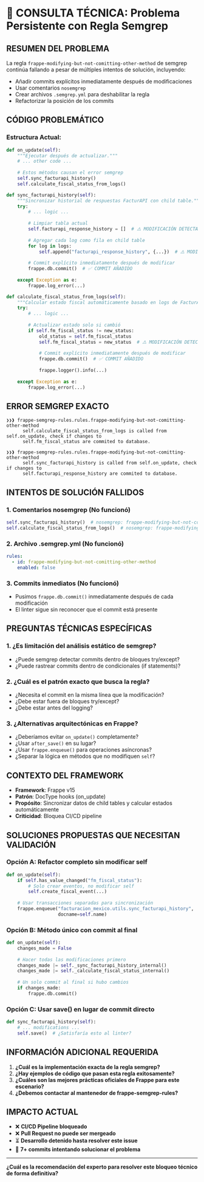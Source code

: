 # 🚨 CONSULTA TÉCNICA: Problema Persistente con Regla Semgrep

## **RESUMEN DEL PROBLEMA**

La regla `frappe-modifying-but-not-comitting-other-method` de semgrep continúa fallando a pesar de múltiples intentos de solución, incluyendo:
- Añadir commits explícitos inmediatamente después de modificaciones
- Usar comentarios `nosemgrep`
- Crear archivos `.semgrep.yml` para deshabilitar la regla
- Refactorizar la posición de los commits

## **CÓDIGO PROBLEMÁTICO**

### Estructura Actual:
```python
def on_update(self):
    """Ejecutar después de actualizar."""
    # ... other code ...
    
    # Estos métodos causan el error semgrep
    self.sync_facturapi_history()
    self.calculate_fiscal_status_from_logs()

def sync_facturapi_history(self):
    """Sincronizar historial de respuestas FacturAPI con child table."""
    try:
        # ... logic ...
        
        # Limpiar tabla actual
        self.facturapi_response_history = []  # ⚠️ MODIFICACIÓN DETECTADA
        
        # Agregar cada log como fila en child table
        for log in logs:
            self.append("facturapi_response_history", {...})  # ⚠️ MODIFICACIÓN DETECTADA
        
        # Commit explícito inmediatamente después de modificar
        frappe.db.commit()  # ✅ COMMIT AÑADIDO
        
    except Exception as e:
        frappe.log_error(...)

def calculate_fiscal_status_from_logs(self):
    """Calcular estado fiscal automáticamente basado en logs de FacturAPI."""
    try:
        # ... logic ...
        
        # Actualizar estado solo si cambió
        if self.fm_fiscal_status != new_status:
            old_status = self.fm_fiscal_status
            self.fm_fiscal_status = new_status  # ⚠️ MODIFICACIÓN DETECTADA
            
            # Commit explícito inmediatamente después de modificar
            frappe.db.commit()  # ✅ COMMIT AÑADIDO
            
            frappe.logger().info(...)
            
    except Exception as e:
        frappe.log_error(...)
```

## **ERROR SEMGREP EXACTO**

```
❯❯❱ frappe-semgrep-rules.rules.frappe-modifying-but-not-comitting-other-method
      self.calculate_fiscal_status_from_logs is called from self.on_update, check if changes to
      self.fm_fiscal_status are commited to database.

❯❯❱ frappe-semgrep-rules.rules.frappe-modifying-but-not-comitting-other-method
      self.sync_facturapi_history is called from self.on_update, check if changes to
      self.facturapi_response_history are commited to database.
```

## **INTENTOS DE SOLUCIÓN FALLIDOS**

### 1. Comentarios nosemgrep (No funcionó)
```python
self.sync_facturapi_history()  # nosemgrep: frappe-modifying-but-not-comitting-other-method
self.calculate_fiscal_status_from_logs()  # nosemgrep: frappe-modifying-but-not-comitting-other-method
```

### 2. Archivo .semgrep.yml (No funcionó)
```yaml
rules:
  - id: frappe-modifying-but-not-comitting-other-method
    enabled: false
```

### 3. Commits inmediatos (No funcionó)
- Pusimos `frappe.db.commit()` inmediatamente después de cada modificación
- El linter sigue sin reconocer que el commit está presente

## **PREGUNTAS TÉCNICAS ESPECÍFICAS**

### 1. **¿Es limitación del análisis estático de semgrep?**
- ¿Puede semgrep detectar commits dentro de bloques try/except?
- ¿Puede rastrear commits dentro de condicionales (if statements)?

### 2. **¿Cuál es el patrón exacto que busca la regla?**
- ¿Necesita el commit en la misma línea que la modificación?
- ¿Debe estar fuera de bloques try/except?
- ¿Debe estar antes del logging?

### 3. **¿Alternativas arquitectónicas en Frappe?**
- ¿Deberíamos evitar `on_update()` completamente?
- ¿Usar `after_save()` en su lugar?
- ¿Usar `frappe.enqueue()` para operaciones asíncronas?
- ¿Separar la lógica en métodos que no modifiquen `self`?

## **CONTEXTO DEL FRAMEWORK**

- **Framework**: Frappe v15
- **Patrón**: DocType hooks (on_update)
- **Propósito**: Sincronizar datos de child tables y calcular estados automáticamente
- **Criticidad**: Bloquea CI/CD pipeline

## **SOLUCIONES PROPUESTAS QUE NECESITAN VALIDACIÓN**

### Opción A: Refactor completo sin modificar self
```python
def on_update(self):
    if self.has_value_changed("fm_fiscal_status"):
        # Solo crear eventos, no modificar self
        self.create_fiscal_event(...)
    
    # Usar transacciones separadas para sincronización
    frappe.enqueue("facturacion_mexico.utils.sync_facturapi_history", 
                   docname=self.name)
```

### Opción B: Método único con commit al final
```python
def on_update(self):
    changes_made = False
    
    # Hacer todas las modificaciones primero
    changes_made |= self._sync_facturapi_history_internal()
    changes_made |= self._calculate_fiscal_status_internal()
    
    # Un solo commit al final si hubo cambios
    if changes_made:
        frappe.db.commit()
```

### Opción C: Usar save() en lugar de commit directo
```python
def sync_facturapi_history(self):
    # ... modifications ...
    self.save()  # ¿Satisfaría esto al linter?
```

## **INFORMACIÓN ADICIONAL REQUERIDA**

1. **¿Cuál es la implementación exacta de la regla semgrep?**
2. **¿Hay ejemplos de código que pasan esta regla exitosamente?**
3. **¿Cuáles son las mejores prácticas oficiales de Frappe para este escenario?**
4. **¿Debemos contactar al mantenedor de frappe-semgrep-rules?**

## **IMPACTO ACTUAL**

- ❌ **CI/CD Pipeline bloqueado**
- ❌ **Pull Request no puede ser mergeado**
- ⏳ **Desarrollo detenido hasta resolver este issue**
- 🔄 **7+ commits intentando solucionar el problema**

---

**¿Cuál es la recomendación del experto para resolver este bloqueo técnico de forma definitiva?**
